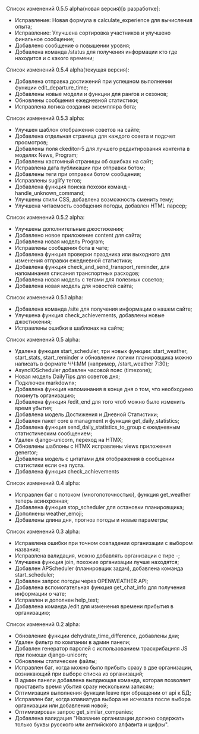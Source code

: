 Список изменений 0.5.5 alpha(новая версия)[в разработке]:
- Исправление: Новая формула в calculate_experience для вычисления опыта;
- Исправление: Улучшена сортировка участников и улучшено финальное сообщение;
- Добавлено сообщение о повышении уровня;
- Добавлена команда /status для получения информации кто где находится и с какого времени;

Список изменений 0.5.4 alpha(текущая версия):
- Добавлена отправка достижений при успешном выполнении функции edit_departure_time;
- Добавлены новые модели и функции для рангов и сезонов;
- Обновлены сообщения ежедневной статистики;
- Исправлена логика создания экземпляра бота;

Список изменений 0.5.3 alpha:
- Улучшен шаблон отображения советов на сайте;
- Добавлена отдельная страница для каждого совета и подсчет просмотров;
- Добавлены поля ckeditor-5 для лучшего редактирования контента в моделях News, Program;
- Добавлены кастомный страницы об ошибках на сайт;
- Исправлена дата публикации при отправки ботом;
- Добавлены теги при отправки ботом сообщения;
- Исправлены suglify тегов;
- Добавлена функция поиска похожи команд - handle_unknown_command;
- Улучшены стили CSS, добавлена возможность сменить тему;
- Улучшена читаемость сообщения погоды, добавлен HTML парсер;

Список изменений 0.5.2 alpha:
- Улучшены дополнительные джостижения;
- Добавлено новое приложение content для сайта;
- Добавлена новая модель Program;
- Исправлены сообщения бота в чате;
- Добавлена функция проверки праздника или выходного для изменения отправки ежедневной статистики; 
- Добавлена функция check_and_send_transport_reminder, для напоминания списания транспортных расходов;
- Добавлена новая модель с тегами для полезных советов;
- Добавлена новая модель для новостей сайта;

Список изменений 0.5.1 alpha:
- Добавлена команда /site для получения информации о нашем сайте;
- Улучшена функция check_achievements, добавлены новые джостижения;
- Исправлены ошибки в шаблонах на сайте;


Список изменений 0.5 alpha:
- Удалена функция start_scheduler, три новых функции:
start_weather, start_stats, start_reminder и обновлении логики планировщика
можно написать в формате ЧЧ:ММ (например, /start_weather 7:30);
- AsyncIOScheduler добавлен часовой пояс (timezone);
- Новая модель DailyTips для советов дня;
- Подключен markdownx;
- Добавлена функция напоминания в конце дня о том, что необходимо покинуть организацию;
- Добавлена функция /edit_end для того чтоб можно было изменить время убытия;
- Добавлена модель Достижения и Дневной Статистики; 
- Добавлен пакет core в managment и функция get_daily_statistics;
- Добавлена функция send_daily_statistics_to_group с ежедневным статистическим сообщением;
- Удален django-unicorn, переход на HTMX;
-  Обновлены шаблоны с HTMX исправлены views приложения genertor;
- Добавлена модель с цитатами для отображения в сообщении статистики если она пуста.
- Добавлена функция check_achievements


Список изменений 0.4 alpha:
- Исправлен баг с потоком (многопоточностью), функция get_weather теперь асинхронная;
- Добавлена функция stop_scheduler для остановки планировщика;
- Дополнены weather_emoji;
- Добавлены длина дня, прогноз погоды и новые параметры;

Список изменений 0.3 alpha:
- Исправлена ошибки при точном совпадении организации с выбором названия;
- Исправлена валидация, можно добавлять организации с  тире -;
- Улучшена функция join, похожие организации лучше находятся;
- Добавлен APScheduler (планировщик задач), добавлена команда start_scheduler;
- Добавлен запрос погоды через OPENWEATHER API;
- Добавлена вспомогательная функция get_chat_info для получения информации о чате;
- Исправлен и дополнен help_text;
- Добавлена команда /edit для изменения времени прибытия в организацию;

Список изменений 0.2 alpha:
- Обновление функции dehydrate_time_difference, добавлены дни;
- Удален фильтр по компании в админ панели;
- Добавлен генератор паролей с использованием траскрибацияя JS при помощи django-unicorn;
- Обновлены статические файлы;
- Исправлен баг, когда можно было прибыть сразу в две организации, возникающий при выборе списка из организаций;
- В админ панели добавлена выпдающая команда, которая позволяет проставить время убытия сразу нескольким записям;
- Оптимизация выполнения функции leave при обращении от api к БД;
- Исправлен баг, когда клавиатура выбора не исчезала после выбора организации или добавления новой;
- Оптимизирован запрос get_similar_companies;
- Добавлена валидация "Название организации должно содержать только буквы русского или английского алфавита и цифры".
